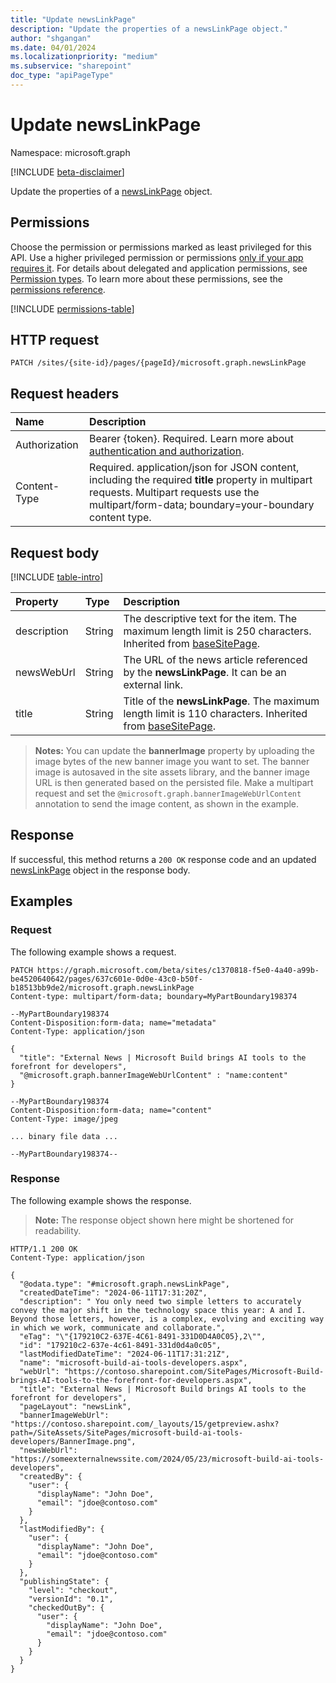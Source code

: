 ```yaml
---
title: "Update newsLinkPage"
description: "Update the properties of a newsLinkPage object."
author: "shgangan"
ms.date: 04/01/2024
ms.localizationpriority: "medium"
ms.subservice: "sharepoint"
doc_type: "apiPageType"
---
```


# Update newsLinkPage

Namespace: microsoft.graph

[!INCLUDE [beta-disclaimer](../../includes/beta-disclaimer.md)]

Update the properties of a [newsLinkPage](../resources/newslinkpage.md) object.

## Permissions

Choose the permission or permissions marked as least privileged for this API. Use a higher privileged permission or permissions [only if your app requires it](/graph/permissions-overview#best-practices-for-using-microsoft-graph-permissions). For details about delegated and application permissions, see [Permission types](/graph/permissions-overview#permission-types). To learn more about these permissions, see the [permissions reference](/graph/permissions-reference).

<!-- {
  "blockType": "permissions",
  "name": "newslinkpage-update-permissions"
}
-->
[!INCLUDE [permissions-table](../includes/permissions/newslinkpage-update-permissions.md)]

## HTTP request

<!-- {
  "blockType": "ignored"
}
-->
``` http
PATCH /sites/{site-id}/pages/{pageId}/microsoft.graph.newsLinkPage
```

## Request headers

|Name|Description|
|:---|:---|
|Authorization|Bearer {token}. Required. Learn more about [authentication and authorization](/graph/auth/auth-concepts).|
|Content-Type| Required. application/json for JSON content, including the required **title** property in multipart requests. Multipart requests use the multipart/form-data; boundary=your-boundary content type.|

## Request body

[!INCLUDE [table-intro](../../includes/update-property-table-intro.md)]

|Property|Type|Description|
|:---|:---|:---|
|description|String|The descriptive text for the item. The maximum length limit is 250 characters. Inherited from [baseSitePage](../resources/basesitepage.md).|
|newsWebUrl|String|The URL of the news article referenced by the **newsLinkPage**. It can be an external link.|
|title|String|Title of the **newsLinkPage**. The maximum length limit is 110 characters. Inherited from [baseSitePage](../resources/basesitepage.md).|

> **Notes:**
> You can update the **bannerImage** property by uploading the image bytes of the new banner image you want to set. The banner image is autosaved in the site assets library, and the banner image URL is then generated based on the persisted file. Make a multipart request and set the `@microsoft.graph.bannerImageWebUrlContent` annotation to send the image content, as shown in the example.

## Response

If successful, this method returns a `200 OK` response code and an updated [newsLinkPage](../resources/newslinkpage.md) object in the response body.

## Examples

### Request

The following example shows a request.
<!-- {
  "blockType": "request",
  "name": "update_newslinkpage"
}
-->
``` http
PATCH https://graph.microsoft.com/beta/sites/c1370818-f5e0-4a40-a99b-be4520640642/pages/637c601e-0d0e-43c0-b50f-b18513bb9de2/microsoft.graph.newsLinkPage
Content-type: multipart/form-data; boundary=MyPartBoundary198374

--MyPartBoundary198374
Content-Disposition:form-data; name="metadata"
Content-Type: application/json

{
  "title": "External News | Microsoft Build brings AI tools to the forefront for developers",
  "@microsoft.graph.bannerImageWebUrlContent" : "name:content"
}

--MyPartBoundary198374
Content-Disposition:form-data; name="content"
Content-Type: image/jpeg

... binary file data ...

--MyPartBoundary198374--
```

### Response

The following example shows the response.
>**Note:** The response object shown here might be shortened for readability.

<!-- {
  "blockType": "response",
  "truncated": true,
  "@odata.type": "microsoft.graph.newsLinkPage"
}
-->

``` http
HTTP/1.1 200 OK
Content-Type: application/json

{
  "@odata.type": "#microsoft.graph.newsLinkPage",
  "createdDateTime": "2024-06-11T17:31:20Z",
  "description": " You only need two simple letters to accurately convey the major shift in the technology space this year: A and I. Beyond those letters, however, is a complex, evolving and exciting way in which we work, communicate and collaborate.",
  "eTag": "\"{179210C2-637E-4C61-8491-331D0D4A0C05},2\"",
  "id": "179210c2-637e-4c61-8491-331d0d4a0c05",
  "lastModifiedDateTime": "2024-06-11T17:31:21Z",
  "name": "microsoft-build-ai-tools-developers.aspx",
  "webUrl": "https://contoso.sharepoint.com/SitePages/Microsoft-Build-brings-AI-tools-to-the-forefront-for-developers.aspx",
  "title": "External News | Microsoft Build brings AI tools to the forefront for developers",
  "pageLayout": "newsLink",
  "bannerImageWebUrl": "https://contoso.sharepoint.com/_layouts/15/getpreview.ashx?path=/SiteAssets/SitePages/microsoft-build-ai-tools-developers/BannerImage.png",
  "newsWebUrl": "https://someexternalnewssite.com/2024/05/23/microsoft-build-ai-tools-developers",
  "createdBy": {
    "user": {
      "displayName": "John Doe",
      "email": "jdoe@contoso.com"
    }
  },
  "lastModifiedBy": {
    "user": {
      "displayName": "John Doe",
      "email": "jdoe@contoso.com"
    }
  },
  "publishingState": {
    "level": "checkout",
    "versionId": "0.1",
    "checkedOutBy": {
      "user": {
        "displayName": "John Doe",
        "email": "jdoe@contoso.com"
      }
    }
  }
}
```
<!--
{
  "type": "#page.annotation",
  "description": "Update newslinkpage",
  "keywords": "",
  "section": "documentation",
  "tocPath": "",
  "suppressions": [
  "Error: /api/newslinkpage-update.md/update_newslinkpage:
      Error parsing resource definition: Unexpected character encountered while parsing number: M. Path '', line 1, position 2."
  ]
}
-->
